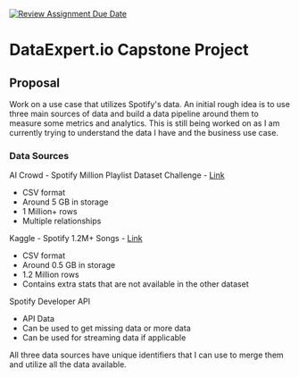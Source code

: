 [![Review Assignment Due Date](https://classroom.github.com/assets/deadline-readme-button-24ddc0f5d75046c5622901739e7c5dd533143b0c8e959d652212380cedb1ea36.svg)](https://classroom.github.com/a/1lXY_Wlg)

# DataExpert.io Capstone Project

## Proposal

Work on a use case that utilizes Spotify's data. An initial rough idea is to use three main sources of data and build a data pipeline around them to measure some metrics and analytics. This is still being worked on as I am currently trying to understand the data I have and the business use case.

### Data Sources

AI Crowd - Spotify Million Playlist Dataset Challenge - [Link](https://www.aicrowd.com/challenges/spotify-million-playlist-dataset-challenge)
- CSV format
- Around 5 GB in storage
- 1 Million+ rows
- Multiple relationships

Kaggle - Spotify 1.2M+ Songs - [Link](https://www.kaggle.com/datasets/rodolfofigueroa/spotify-12m-songs/data)
- CSV format
- Around 0.5 GB in storage
- 1.2 Million rows
- Contains extra stats that are not available in the other dataset

Spotify Developer API
- API Data
- Can be used to get missing data or more data
- Can be used for streaming data if applicable

All three data sources have unique identifiers that I can use to merge them and utilize all the data available.
